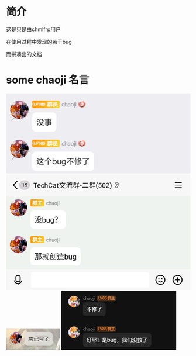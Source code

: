 # 简介
这是只是由chmlfrp用户

在使用过程中发现的若干bug

而拼凑出的文档

# some chaoji 名言
![名言1](/res/名言//名言1.jpg "名言1")
![名言2](/res/名言/名言2.jpg "名言2")
![名言3](/res/名言/名言3.jpg "名言3")
![名言3](/res/名言/名言4.png "名言4")